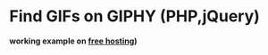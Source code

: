 # Find GIFs on GIPHY (PHP,jQuery)
**working example on [free hosting](http://f0580468.xsph.ru/giphy/form.php))**
